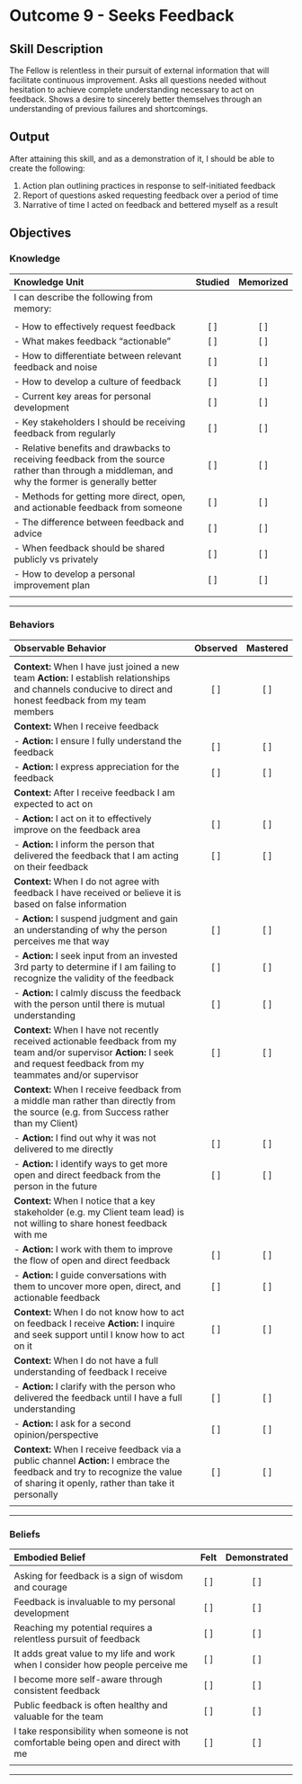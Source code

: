 # Outcome 9 - Seeks Feedback

## Skill Description

The Fellow is relentless in their pursuit of external information that will facilitate continuous improvement. Asks all questions needed without hesitation to achieve complete understanding necessary to act on feedback. Shows a desire to sincerely better themselves through an understanding of previous failures and shortcomings.

## Output

After attaining this skill, and as a demonstration of it, I should be able to create the following:

1. Action plan outlining practices in response to self-initiated feedback
2. Report of questions asked requesting feedback over a period of time
3. Narrative of time I acted on feedback and bettered myself as a result

## Objectives

### Knowledge

| Knowledge Unit | Studied | Memorized |
|:---|:---:|:---:|
| I can describe the following from memory: | | |
| | | |
| - How to effectively request feedback | [ ] | [ ] |
| - What makes feedback “actionable” | [ ] | [ ] |
| - How to differentiate between relevant feedback and noise | [ ] | [ ] |
| - How to develop a culture of feedback | [ ] | [ ] |
| - Current key areas for personal development | [ ] | [ ] |
| - Key stakeholders I should be receiving feedback from regularly | [ ] | [ ] |
| - Relative benefits and drawbacks to receiving feedback from the source rather than through a middleman, and why the former is generally better | [ ] | [ ] |
| - Methods for getting more direct, open, and actionable feedback from someone | [ ] | [ ] |
| - The difference between feedback and advice | [ ] | [ ] |
| - When feedback should be shared publicly vs privately | [ ] | [ ] |
| - How to develop a personal improvement plan | [ ] | [ ] |
| | | |

---

### Behaviors

| Observable Behavior | Observed | Mastered |
|:---|:---:|:---:|
| | | |
| **Context:** When I have just joined a new team **Action:** I establish relationships and channels conducive to direct and honest feedback from my team members| [ ] | [ ] |
| **Context:** When I receive feedback | | |
| - **Action:** I ensure I fully understand the feedback | [ ] | [ ] |
| - **Action:** I express appreciation for the feedback| [ ] | [ ] |
| **Context:** After I receive feedback I am expected to act on | | |
| - **Action:** I act on it to effectively improve on the feedback area | [ ] | [ ] |
| - **Action:** I inform the person that delivered the feedback that I am acting on their feedback | [ ] | [ ] |
| **Context:** When I do not agree with feedback I have received or believe it is based on false information | | | |
| - **Action:** I suspend judgment and gain an understanding of why the person perceives me that way | [ ] | [ ] |
| - **Action:** I seek input from an invested 3rd party to determine if I am failing to recognize the validity of the feedback | [ ] | [ ] |
| - **Action:** I calmly discuss the feedback with the person until there is mutual understanding | [ ] | [ ] |
| **Context:** When I have not recently received actionable feedback from my team and/or supervisor **Action:** I seek and request feedback from my teammates and/or supervisor  | [ ] | [ ] |
| **Context:** When I receive feedback from a middle man rather than directly from the source (e.g. from Success rather than my Client)
| - **Action:** I find out why it was not delivered to me directly | [ ] | [ ] |
| - **Action:** I identify ways to get more open and direct feedback from the person in the future | [ ] | [ ] |
| **Context:** When I notice that a key stakeholder (e.g. my Client team lead) is not willing to share honest feedback with me | | |
| - **Action:** I work with them to improve the flow of open and direct feedback | [ ] | [ ] |
| - **Action:** I guide conversations with them to uncover more open, direct, and actionable feedback | [ ] | [ ] |
| **Context:** When I do not know how to act on feedback I receive **Action:**  I inquire and seek support until I know how to act on it | [ ] | [ ] |
| **Context:** When I do not have a full understanding of feedback I receive | | |
| - **Action:** I clarify with the person who delivered the feedback until I have a full understanding | [ ] | [ ] |
| - **Action:** I ask for a second opinion/perspective | [ ] | [ ] |
| **Context:** When I receive feedback via a public channel **Action:** I embrace the feedback and try to recognize the value of sharing it openly, rather than take it personally | [ ] | [ ] |
| | | |


---

### Beliefs


| Embodied Belief | Felt | Demonstrated |
|:---|:---:|:---:|
| | | |
| Asking for feedback is a sign of wisdom and courage | [ ] | [ ] |
| Feedback is invaluable to my personal development | [ ] | [ ] |
| Reaching my potential requires a relentless pursuit of feedback | [ ] | [ ] |
| It adds great value to my life and work when I consider how people perceive me | [ ] | [ ] |
| I become more self-aware through consistent feedback | [ ] | [ ] |
| Public feedback is often healthy and valuable for the team | [ ] | [ ] |
| I take responsibility when someone is not comfortable being open and direct with me | [ ] | [ ] |
| | | |
___
